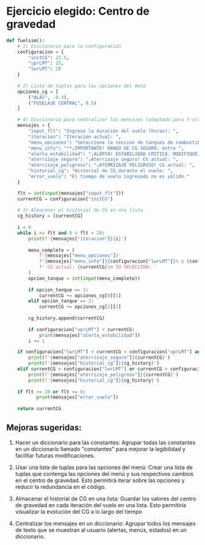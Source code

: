 # Ejercicio elegido: Centro de gravedad

``` python
def fuelsim():
    # 1) Diccionario para la configuración
    configuracion = {
        "initCG": 22.5,
        "uprLMT": 25,
        "lwrLMT": 20
    }
    
    # 2) Lista de tuplas para las opciones del menú
    opciones_cg = [
        ("ALAS", -0.3),
        ("FUSELAJE CENTRAL", 0.5)
    ]

    # 4) Diccionario para centralizar los mensajes (adaptado para f-strings)
    mensajes = {
        "input_flt": "Ingrese la duración del vuelo (horas): ",
        "iteracion": "Iteración actual: ",
        "menu_opciones": "Seleccione la sección de tanques de combustible a consumir:\n 1. ALAS\n 2. FUSELAJE CENTRAL\n",
        "menu_info": "**¡IMPORTANTE! RANGO DE CG SEGURO: entre ",
        "alerta_estabilidad": "¡ALERTA! ESTABILIDAD CRITICA. MODIFIQUE EL CENTRO DE GRAVEDAD INMEDIATAMENTE",
        "aterrizaje_seguro": "¡Aterrizaje seguro! CG actual: ",
        "aterrizaje_peligroso": "¡ATERRIZAJE PELIGROSO! CG actual: ",
        "historial_cg": "Historial de CG durante el vuelo: ",
        "error_vuelo": "El tiempo de vuelo ingresado no es válido."
    }

    flt = int(input(mensajes["input_flt"]))
    currentCG = configuracion["initCG"]
    
    # 3) Almacenar el historial de CG en una lista
    cg_history = [currentCG]
    
    i = 0
    while i <= flt and 0 < flt < 20:
        print(f'{mensajes["iteracion"]}{i}')
        
        menu_completo = (
            f'{mensajes["menu_opciones"]}'
            f'{mensajes["menu_info"]}{configuracion["lwrLMT"]}% y {configuracion["uprLMT"]}% \n'
            f' CG actual: {currentCG}\n SU SELECCION: '
        )
        opcion_tanque = int(input(menu_completo))
        
        if opcion_tanque == 1:
            currentCG += opciones_cg[0][1]
        elif opcion_tanque == 2:
            currentCG += opciones_cg[1][1]
        
        cg_history.append(currentCG)
        
        if configuracion["uprLMT"] < currentCG:
            print(mensajes["alerta_estabilidad"])
        i += 1

    if configuracion["lwrLMT"] < currentCG < configuracion["uprLMT"] and 0 < flt < 20:
        print(f'{mensajes["aterrizaje_seguro"]}{currentCG}')
        print(f'{mensajes["historial_cg"]}{cg_history}')
    elif currentCG < configuracion["lwrLMT"] or currentCG > configuracion["uprLMT"]:
        print(f'{mensajes["aterrizaje_peligroso"]}{currentCG}')
        print(f'{mensajes["historial_cg"]}{cg_history}')
    
    if flt >= 20 or flt <= 0:
           print(mensajes["error_vuelo"])
           
    return currentCG
```
## Mejoras sugeridas:

1) Hacer un diccionario para las constantes: Agrupar todas las constantes en un diccionario llamado "constantes" para mejorar la legibilidad y facilitar futuras modificaciones.

2) Usar una lista de tuplas para las opciones del menú: Crear una lista de tuplas que contenga las opciones del menú y sus respectivos cambios en el centro de gravedad. Esto permitirá iterar sobre las opciones y reducir la redundancia en el código.

3) Almacenar el historial de CG en una lista: Guardar los valores del centro de gravedad en cada iteración del vuelo en una lista. Esto permitiría visualizar la evolución del CG a lo largo del tiempo

4) Centralizar los mensajes en un diccionario: Agrupar todos los mensajes de texto que se muestran al usuario (alertas, menús, estados) en un diccionario.

